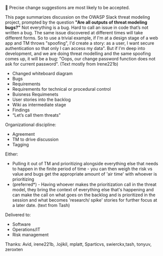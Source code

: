 :pencil: Precise change suggestions are most likely to be accepted.
 
This page summarizes discussion on the OWASP Slack threat modeling project, prompted by the question **"Are all outputs of threat modeling bugs?"**
Not everything is a bug. Hard to call an issue in code that’s not written a bug. The same issue discovered at different times will take different forms. So to use a trivial example, if I'm at a design stage of a web app and TM throws "spoofing", I'd create a story: as a user, I want secure authentication so that only I can access my data". But if I'm deep into development, and we are doing threat modelling and the same spoofing comes up, it will be a bug: "Oops, our change password function does not ask for current password". (Text mostly from Irene221b)
- Changed whiteboard diagram
- Bugs
- Requirements
- Requirements for technical or procedural control
- Buisness Requimenets
- User stories into the backlog
- Wiki as intermediate stage
- Findings
- “Let’s call them threats”

Organizational discipline:
- Agreement
- TM to drive discussion
- Tagging
 
Either:
- Pulling it out of TM and prioritizing alongside everything else that needs to happen in the finite period of time - you can then weigh the risk vs value and bugs get the appropriate amount of 'air time' with whoever is prioritizing
- (preferred*) - Having whoever makes the prioritization call in the threat model, they bring the context of everything else that's happening and can make the call on what goes on the backlog and is prioritized in the session and what becomes 'research/ spike' stories for further focus at a later date. (text from Tash)

Delivered to:
- Software
- Operations/IT
- Risk management

Thanks: Avid, irene221b, .lojikil, mplatt, Sparticvs, swierckx,tash, tonyuv, zeroxten
